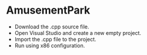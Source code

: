 # AmusementPark
- Download the .cpp source file.
- Open Visual Studio and create a new empty project.
- Import the .cpp file to the project.
- Run using x86 configuration.
